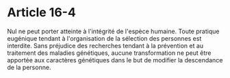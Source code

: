 # Article 16-4

Nul ne peut porter atteinte à l'intégrité de l'espèce humaine.   Toute pratique eugénique tendant à l'organisation de la sélection des personnes est interdite.   Sans préjudice des recherches tendant à la prévention et au traitement des maladies génétiques, aucune transformation ne peut être apportée aux caractères génétiques dans le but de modifier la descendance de la personne.